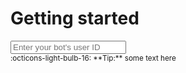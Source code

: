 # Getting started

<div class="mdx-iconsearch" data-mdx-component="iconsearch">
	<input id="bot-id-input" class="md-input md-input--stretch mdx-iconsearch__input" placeholder="Enter your bot's user ID"
		data-mdx-component="iconsearch-query" />
</div>
<small>
	:octicons-light-bulb-16:
	**Tip:** some text here
</small>
